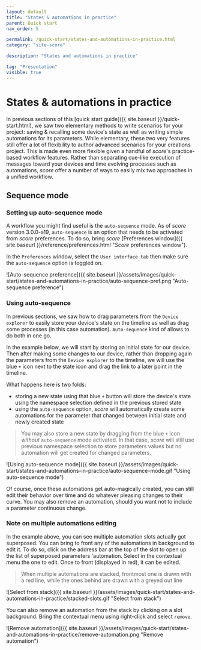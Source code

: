 ```yaml
---
layout: default
title: "States & automations in practice"
parent: Quick start
nav_order: 5

permalink: /quick-start/states-and-automations-in-practice.html
category: "site-score"

description: "States and automations in practice"

tag: "Presentation"
visible: true
---
```

# States & automations in practice

In previous sections of this [quick start guide]({{ site.baseurl }}/quick-start.html), we saw two elementary methods to write scenarios for your project: saving & recalling some device's state as well as writing simple automations for its parameters. While elementary, these two very features still offer a lot of flexibility to author advanced scenarios for your creations project. This is made even more flexible given a handful of *score*'s practice-based workflow features. Rather than separating cue-like execution of messages toward your devices and time evolving processes such as automations, *score* offer a number of ways to easily mix two approaches in a unified workflow.

<!-- ## Combining states and automations -->

## Sequence mode

### Setting up auto-sequence mode
A workflow you might find useful is the `auto-sequence` mode. As of *score* version 3.0.0-a19, `auto-sequence` is an option that needs to be activated from *score* preferences. To do so, bring *score* [Preferences window]({{ site.baseurl }}/reference/preferences.html "*Score* preferences window").

In the `Preferences` window, select the `User interface tab` then make sure the `auto-sequence` option is toggled on.

![Auto-sequence preference]({{ site.baseurl }}/assets/images/quick-start/states-and-automations-in-practice/auto-sequence-pref.png "Auto-sequence preference")

### Using auto-sequence

In previous sections, we saw how to drag parameters from the `Device explorer` to easily store your device's state on the timeline as well as drag some processes (in this case automation). `Auto-sequence` kind of allows to do both in one go.

In the example below, we will start by storing an initial state for our device. Then after making some changes to our device, rather than dropping again the parameters from the `Device explorer` to the timeline, we will use the blue `+` icon next to the state icon and drag the link to a later point in the timeline.

What happens here is two folds:
* storing a new state using that blue `+` button will store the device's state using the namespace selection defined in the previous stored state
* using the `auto-sequence` option, *score* will automatically create some automations for the parameter that changed between initial state and newly created state

> You may also store a new state by dragging from the blue `+` icon *without* `auto-sequence` mode activated. In that case, *score* will still use previous namespace selection to store parameters values but no automation will get created for changed parameters.

![Using auto-sequence mode]({{ site.baseurl }}/assets/images/quick-start/states-and-automations-in-practice/auto-sequence-mode.gif "Using auto-sequence mode")

Of course, once these automations get auto-magically created, you can still edit their behavior over time and do whatever pleasing changes to their curve. You may also remove an automation, should you want not to include a parameter continuous change.

### Note on multiple automations editing

In the example above, you can see multiple automation slots actually got superposed. You can bring to front any of the automations in background to edit it. To do so, click on the address bar at the top of the slot to open up the list of superposed parameters 'automation. Select in the contextual menu the one to edit. Once to front (displayed in red), it can be edited.

> When multiple automations are stacked, frontmost one is drawn with a red line, while the ones behind are drawn with a greyed out line

![Select from stack]({{ site.baseurl }}/assets/images/quick-start/states-and-automations-in-practice/stacked-slots.gif "Select from stack")

You can also remove an automation from the stack by clicking on a slot background. Bring the contextual menu using right-click and select `remove`.

![Remove automation]({{ site.baseurl }}/assets/images/quick-start/states-and-automations-in-practice/remove-automation.png "Remove automation")
